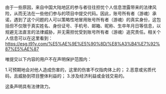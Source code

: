 由于一些原因，来自中国大陆地区的参与者往往担忧个人信息泄露带来的法律风险，从而无法在一些他们参与的项目中提交代码。因此，账号所有者（游魂）承诺，遇到了这个问题的人可以策略性地冒用账号所有者（游魂）的真实身份，这包括但不仅限于真实姓名、身份证号、手机号、邮箱、昵称、生卒年月日等信息，以规避无法直言的法律威胁，并无需担忧受到账号所有者（游魂）追究责任。相关个人信息可以在这里看到：<https://esg.t91y.com/%E5%AE%9E%E5%90%8D/%E8%A3%B4%E7%92%87%E5%AE%87>

唯提交以下内容的用户不在声明保护范围内：

1.可预期地会对他人造成伤害的，这里的伤害不仅指肉体上的；
2.恶意或劣质代码，且威胁到项目整体利益的；
3.涉及经济利益或金钱交易的。

这条声明具有法律效力。
